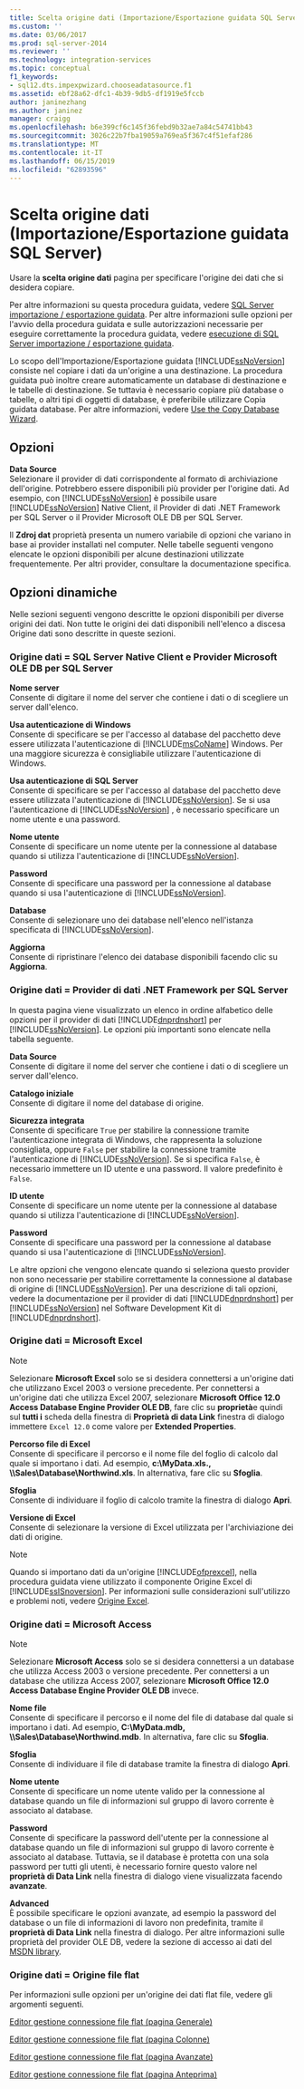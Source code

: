 ```yaml
---
title: Scelta origine dati (Importazione/Esportazione guidata SQL Server) | Microsoft Docs
ms.custom: ''
ms.date: 03/06/2017
ms.prod: sql-server-2014
ms.reviewer: ''
ms.technology: integration-services
ms.topic: conceptual
f1_keywords:
- sql12.dts.impexpwizard.chooseadatasource.f1
ms.assetid: ebf28a62-dfc1-4b39-9db5-df1919e5fccb
author: janinezhang
ms.author: janinez
manager: craigg
ms.openlocfilehash: b6e399cf6c145f36febd9b32ae7a84c54741bb43
ms.sourcegitcommit: 3026c22b7fba19059a769ea5f367c4f51efaf286
ms.translationtype: MT
ms.contentlocale: it-IT
ms.lasthandoff: 06/15/2019
ms.locfileid: "62893596"
---
```

# <a name="choose-a-data-source-sql-server-import-and-export-wizard"></a>Scelta origine dati (Importazione/Esportazione guidata SQL Server)
  Usare la **scelta origine dati** pagina per specificare l'origine dei dati che si desidera copiare.  
  
 Per altre informazioni su questa procedura guidata, vedere [SQL Server importazione / esportazione guidata](import-and-export-data-with-the-sql-server-import-and-export-wizard.md). Per altre informazioni sulle opzioni per l'avvio della procedura guidata e sulle autorizzazioni necessarie per eseguire correttamente la procedura guidata, vedere [esecuzione di SQL Server importazione / esportazione guidata](start-the-sql-server-import-and-export-wizard.md).  
  
 Lo scopo dell'Importazione/Esportazione guidata [!INCLUDE[ssNoVersion](../../includes/ssnoversion-md.md)] consiste nel copiare i dati da un'origine a una destinazione. La procedura guidata può inoltre creare automaticamente un database di destinazione e le tabelle di destinazione. Se tuttavia è necessario copiare più database o tabelle, o altri tipi di oggetti di database, è preferibile utilizzare Copia guidata database. Per altre informazioni, vedere [Use the Copy Database Wizard](../../relational-databases/databases/use-the-copy-database-wizard.md).  
  
## <a name="options"></a>Opzioni  
 **Data Source**  
 Selezionare il provider di dati corrispondente al formato di archiviazione dell'origine. Potrebbero essere disponibili più provider per l'origine dati. Ad esempio, con [!INCLUDE[ssNoVersion](../../includes/ssnoversion-md.md)] è possibile usare [!INCLUDE[ssNoVersion](../../includes/ssnoversion-md.md)] Native Client, il Provider di dati .NET Framework per SQL Server o il Provider Microsoft OLE DB per SQL Server.  
  
 Il **Zdroj dat** proprietà presenta un numero variabile di opzioni che variano in base ai provider installati nel computer. Nelle tabelle seguenti vengono elencate le opzioni disponibili per alcune destinazioni utilizzate frequentemente. Per altri provider, consultare la documentazione specifica.  
  
## <a name="dynamic-options"></a>Opzioni dinamiche  
 Nelle sezioni seguenti vengono descritte le opzioni disponibili per diverse origini dei dati. Non tutte le origini dei dati disponibili nell'elenco a discesa Origine dati sono descritte in queste sezioni.  
  
### <a name="data-source--sql-server-native-client-and-microsoft-ole-db-provider-for-sql-server"></a>Origine dati = SQL Server Native Client e Provider Microsoft OLE DB per SQL Server  
 **Nome server**  
 Consente di digitare il nome del server che contiene i dati o di scegliere un server dall'elenco.  
  
 **Usa autenticazione di Windows**  
 Consente di specificare se per l'accesso al database del pacchetto deve essere utilizzata l'autenticazione di [!INCLUDE[msCoName](../../includes/msconame-md.md)] Windows. Per una maggiore sicurezza è consigliabile utilizzare l'autenticazione di Windows.  
  
 **Usa autenticazione di SQL Server**  
 Consente di specificare se per l'accesso al database del pacchetto deve essere utilizzata l'autenticazione di [!INCLUDE[ssNoVersion](../../includes/ssnoversion-md.md)]. Se si usa l'autenticazione di [!INCLUDE[ssNoVersion](../../includes/ssnoversion-md.md)] , è necessario specificare un nome utente e una password.  
  
 **Nome utente**  
 Consente di specificare un nome utente per la connessione al database quando si utilizza l'autenticazione di [!INCLUDE[ssNoVersion](../../includes/ssnoversion-md.md)].  
  
 **Password**  
 Consente di specificare una password per la connessione al database quando si usa l'autenticazione di [!INCLUDE[ssNoVersion](../../includes/ssnoversion-md.md)].  
  
 **Database**  
 Consente di selezionare uno dei database nell'elenco nell'istanza specificata di [!INCLUDE[ssNoVersion](../../includes/ssnoversion-md.md)].  
  
 **Aggiorna**  
 Consente di ripristinare l'elenco dei database disponibili facendo clic su **Aggiorna**.  
  
### <a name="data-source--net-framework-data-provider-for-sql-server"></a>Origine dati = Provider di dati .NET Framework per SQL Server  
 In questa pagina viene visualizzato un elenco in ordine alfabetico delle opzioni per il provider di dati [!INCLUDE[dnprdnshort](../../includes/dnprdnshort-md.md)] per [!INCLUDE[ssNoVersion](../../includes/ssnoversion-md.md)]. Le opzioni più importanti sono elencate nella tabella seguente.  
  
 **Data Source**  
 Consente di digitare il nome del server che contiene i dati o di scegliere un server dall'elenco.  
  
 **Catalogo iniziale**  
 Consente di digitare il nome del database di origine.  
  
 **Sicurezza integrata**  
 Consente di specificare `True` per stabilire la connessione tramite l'autenticazione integrata di Windows, che rappresenta la soluzione consigliata, oppure `False` per stabilire la connessione tramite l'autenticazione di [!INCLUDE[ssNoVersion](../../includes/ssnoversion-md.md)]. Se si specifica `False`, è necessario immettere un ID utente e una password. Il valore predefinito è `False`.  
  
 **ID utente**  
 Consente di specificare un nome utente per la connessione al database quando si utilizza l'autenticazione di [!INCLUDE[ssNoVersion](../../includes/ssnoversion-md.md)].  
  
 **Password**  
 Consente di specificare una password per la connessione al database quando si usa l'autenticazione di [!INCLUDE[ssNoVersion](../../includes/ssnoversion-md.md)].  
  
 Le altre opzioni che vengono elencate quando si seleziona questo provider non sono necessarie per stabilire correttamente la connessione al database di origine di [!INCLUDE[ssNoVersion](../../includes/ssnoversion-md.md)]. Per una descrizione di tali opzioni, vedere la documentazione per il provider di dati [!INCLUDE[dnprdnshort](../../includes/dnprdnshort-md.md)] per [!INCLUDE[ssNoVersion](../../includes/ssnoversion-md.md)] nel Software Development Kit di [!INCLUDE[dnprdnshort](../../includes/dnprdnshort-md.md)].  
  
### <a name="data-source--microsoft-excel"></a>Origine dati = Microsoft Excel  
  
> [!NOTE]  
>  Selezionare **Microsoft Excel** solo se si desidera connettersi a un'origine dati che utilizzano Excel 2003 o versione precedente. Per connettersi a un'origine dati che utilizza Excel 2007, selezionare **Microsoft Office 12.0 Access Database Engine Provider OLE DB**, fare clic su **proprietà**e quindi sul **tutti i** scheda della finestra di **Proprietà di data Link** finestra di dialogo immettere `Excel 12.0` come valore per **Extended Properties**.  
  
 **Percorso file di Excel**  
 Consente di specificare il percorso e il nome file del foglio di calcolo dal quale si importano i dati. Ad esempio, **c:\MyData.xls., \\\Sales\Database\Northwind.xls**. In alternativa, fare clic su **Sfoglia**.  
  
 **Sfoglia**  
 Consente di individuare il foglio di calcolo tramite la finestra di dialogo **Apri**.  
  
 **Versione di Excel**  
 Consente di selezionare la versione di Excel utilizzata per l'archiviazione dei dati di origine.  
  
> [!NOTE]  
>  Quando si importano dati da un'origine [!INCLUDE[ofprexcel](../../includes/ofprexcel-md.md)], nella procedura guidata viene utilizzato il componente Origine Excel di [!INCLUDE[ssISnoversion](../../includes/ssisnoversion-md.md)]. Per informazioni sulle considerazioni sull'utilizzo e problemi noti, vedere [Origine Excel](../data-flow/excel-source.md).  
  
### <a name="data-source--microsoft-access"></a>Origine dati = Microsoft Access  
  
> [!NOTE]  
>  Selezionare **Microsoft Access** solo se si desidera connettersi a un database che utilizza Access 2003 o versione precedente. Per connettersi a un database che utilizza Access 2007, selezionare **Microsoft Office 12.0 Access Database Engine Provider OLE DB** invece.  
  
 **Nome file**  
 Consente di specificare il percorso e il nome del file di database dal quale si importano i dati. Ad esempio, **C:\MyData.mdb, \\\Sales\Database\Northwind.mdb**. In alternativa, fare clic su **Sfoglia**.  
  
 **Sfoglia**  
 Consente di individuare il file di database tramite la finestra di dialogo **Apri**.  
  
 **Nome utente**  
 Consente di specificare un nome utente valido per la connessione al database quando un file di informazioni sul gruppo di lavoro corrente è associato al database.  
  
 **Password**  
 Consente di specificare la password dell'utente per la connessione al database quando un file di informazioni sul gruppo di lavoro corrente è associato al database. Tuttavia, se il database è protetta con una sola password per tutti gli utenti, è necessario fornire questo valore nel **proprietà di Data Link** nella finestra di dialogo viene visualizzata facendo **avanzate**.  
  
 **Advanced**  
 È possibile specificare le opzioni avanzate, ad esempio la password del database o un file di informazioni di lavoro non predefinita, tramite il **proprietà di Data Link** nella finestra di dialogo. Per altre informazioni sulle proprietà del provider OLE DB, vedere la sezione di accesso ai dati del [MSDN library](https://go.microsoft.com/fwlink/?linkid=62553).  
  
### <a name="data-source--flat-file-source"></a>Origine dati = Origine file flat  
 Per informazioni sulle opzioni per un'origine dei dati flat file, vedere gli argomenti seguenti.  
  
 [Editor gestione connessione file flat &#40;pagina Generale&#41;](../general-page-of-integration-services-designers-options.md)  
  
 [Editor gestione connessione file flat &#40;pagina Colonne&#41;](../flat-file-connection-manager-editor-columns-page.md)  
  
 [Editor gestione connessione file flat &#40;pagina Avanzate&#41;](../flat-file-connection-manager-editor-advanced-page.md)  
  
 [Editor gestione connessione file flat &#40;pagina Anteprima&#41;](../flat-file-connection-manager-editor-preview-page.md)  
  
  
